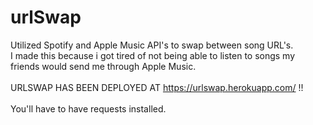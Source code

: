 # urlSwap
Utilized Spotify and Apple Music API's to swap between song URL's.</br>
I made this because i got tired of not being able to listen to songs my friends would send me through Apple Music.</br>
<br/>
URLSWAP HAS BEEN DEPLOYED AT https://urlswap.herokuapp.com/ !! </br>
</br>
You'll have to have requests installed.

